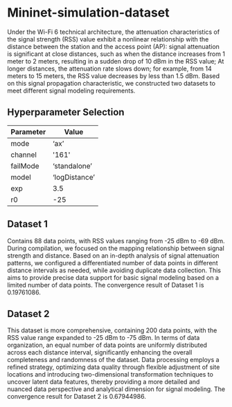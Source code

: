 # Mininet-simulation-dataset
Under the Wi-Fi 6 technical architecture, the attenuation characteristics of the signal strength (RSS) value exhibit a nonlinear relationship with the distance between the station and the access point (AP): signal attenuation is significant at close distances, such as when the distance increases from 1 meter to 2 meters, resulting in a sudden drop of 10 dBm in the RSS value; At longer distances, the attenuation rate slows down; for example, from 14 meters to 15 meters, the RSS value decreases by less than 1.5 dBm. Based on this signal propagation characteristic, we constructed two datasets to meet different signal modeling requirements.

## Hyperparameter Selection
|Parameter|Value|
|---|---|
|mode|‘ax’|
|channel|'161'|
|failMode|‘standalone’|
|model|‘logDistance’|
|exp|3.5|
|r0|-25|

## Dataset 1
Contains 88 data points, with RSS values ranging from -25 dBm to -69 dBm. During compilation, we focused on the mapping relationship between signal strength and distance. Based on an in-depth analysis of signal attenuation patterns, we configured a differentiated number of data points in different distance intervals as needed, while avoiding duplicate data collection. This aims to provide precise data support for basic signal modeling based on a limited number of data points. The convergence result of Dataset 1 is 0.19761086.

## Dataset 2
This dataset is more comprehensive, containing 200 data points, with the RSS value range expanded to -25 dBm to -75 dBm. In terms of data organization, an equal number of data points are uniformly distributed across each distance interval, significantly enhancing the overall completeness and randomness of the dataset. Data processing employs a refined strategy, optimizing data quality through flexible adjustment of site locations and introducing two-dimensional transformation techniques to uncover latent data features, thereby providing a more detailed and nuanced data perspective and analytical dimension for signal modeling. The convergence result for Dataset 2 is 0.67944986.
